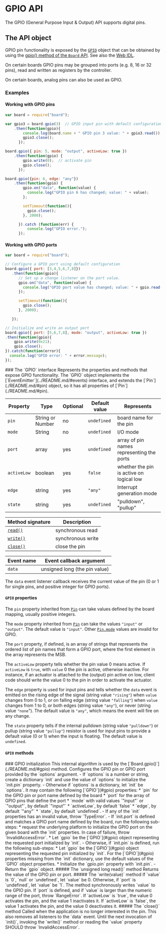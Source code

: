 GPIO API
========

The GPIO (General Purpose Input & Output) API supports digital pins.

The API object
--------------
GPIO pin functionality is exposed by the [`GPIO`](#gpio) object that can be obtained by using the [gpio() method of the `Board` API](./README.md/#gpio). See also the [Web IDL](./webidl.md).

On certain boards GPIO pins may be grouped into ports (e.g. 8, 16 or 32 pins), read and written as registers by the controller.

On certain boards, analog pins can also be used as GPIO.

### Examples

#### Working with GPIO pins

```javascript
var board = require("board");

var gpio3 = board.gpio(3)  // GPIO input pin with default configuration.
    .then(function(gpio){
        console.log(board.name + " GPIO pin 3 value: " + gpio3.read());
        gpio3.close();
      });

board.gpio({ pin: 5, mode: "output", activeLow: true })
    .then(function(gpio) {
        gpio.write(0);  // activate pin
        gpio.close();
      });

board.gpio({pin: 6, edge: "any"})
    .then(function(gpio) {
        gpio.on("data", function(value) {
          console.log("GPIO pin 6 has changed; value: " + value);
        };

        setTimeout(function(){
          gpio.close();
        }, 2000);

      }).catch (function(err) {
          console.log("GPIO error.");
      });
```

#### Working with GPIO ports

```javascript
var board = require("board");

// Configure a GPIO port using default configuration
board.gpio({ port: [3,4,5,6,7,8]})
   .then(function(gpio){
      // Set up a change listener on the port value.
      gpio.on("data", function(value) {
        console.log("GPIO port value has changed; value: " + gpio.read());
      });

      setTimeout(function(){
        gpio.close();
      }, 2000);

   });

// Initialize and write an output port
board.gpio({ port: [5,6,7,8], mode: "output", activeLow: true })
.then(function(gpio){
    gpio.write(0x21);
    gpio.close();
}).catch(function(error){
  console.log("GPIO error: " + error.message);
});

```
<a name="gpio">
### The `GPIO` interface
Represents the properties and methods that expose GPIO functionality. The `GPIO` object implements the [`EventEmitter`](../README.md/#events) interface, and extends the [`Pin`](./README.md/#pin) object, so it has all properties of [`Pin`](./README.md/#pin).

| Property   | Type   | Optional | Default value | Represents |
| ---        | ---    | ---      | ---           | ---        |
| `pin`      | String or Number | no | `undefined`   | board name for the pin |
| `mode`     | String | no       | `undefined`   | I/O mode |
| `port`     | array  | yes      | `undefined`   | array of pin names representing the ports
| `activeLow` | boolean | yes   | `false` | whether the pin is active on logical low |
| `edge`     | string | yes      | `"any"`       | Interrupt generation mode |
| `state`    | string | yes      | `undefined`      | "pulldown", "pullup" |

| Method signature     | Description       |
| ---                  | ---               |
| [`read()`](#read)    | synchronous read  |
| [`write()`](#write)  | synchronous write |
| [`close()`](#close)  | close the pin     |

| Event name | Event callback argument |
| -----------| ----------------------- |
| `data`     | unsigned long (the pin value) |

The `data` event listener callback receives the current value of the pin (0 or 1 for single pins, and positive integer for GPIO ports).

#### `GPIO` properties

The `pin` property inherited from [`Pin`](./README.md/#pin) can take values defined by the board mapping, usually positive integers.

The `mode` property inherited from [`Pin`](./README.md/#pin) can take the values `"input"` or `"output"`. The default value is `"input"`. Other [`Pin.mode`](./README.md/#pinmode) values are invalid for GPIO.

The `port` property, if defined, is an array of strings that represents the ordered list of pin names that form a GPIO port, where the first element in the array represents the MSB.

The `activeLow` property tells whether the pin value 0 means active. If `activeLow` is `true`, with `value` 0 the pin is active, otherwise inactive. For instance, if an actuator is attached to the (output) pin active on low, client code should write the value 0 to the pin in order to activate the actuator.

The `edge` property is used for input pins and tells whether the `data` event is emitted on the rising edge of the signal (string value `"rising"`) when `value` changes from 0 to 1, or on falling edge (string value `"falling"`) when `value` changes from 1 to 0, or both edges (string value `"any"`), or never (string value `"none`"). The default value is `"any"`, which means the event will fire on any change.

The `state` property tells if the internal pulldown (string value `"pulldown"`) or pullup (string value `"pullup"`) resistor is used for input pins to provide a default value (0 or 1) when the input is floating. The default value is `undefined`.

#### `GPIO` methods

<a name="init">
### GPIO initialization
This internal algorithm is used by the [`Board.gpio()`](./README.md/#gpio) method. Configures the GPIO pin or GPIO port provided by the `options` argument.
- If `options` is a number or string, create a dictionary `init` and use the value of `options` to initialize the `init.pin` property.
- Otherwise if `options` is a dictionary, let `init` be `options`. It may contain the following [`GPIO`](#gpio) properties:
  * `pin` for the GPIO pin or port name defined by the board
  * `port` for the array of GPIO pins that define the port
  * `mode` with valid values `"input"` or `"output"`, by default `"input"`
  * `activeLow`, by default `false`
  * `edge`, by default `"any"`
  * `state`, by default `undefined`.
- If any of the `init` properties has an invalid value, throw `TypeError`.
- If `init.port` is defined and matches a GPIO port name defined by the board, run the following sub-steps:
  * request the underlying platform to initialize the GPIO port on the given board with the `init` properties. In case of failure, throw `InvalidAccessError`.
  * Let `gpio` be the [`GPIO`](#gpio) object representing the requested port initialized by `init`.
- Otherwise, if `init.pin` is defined, run the following sub-steps:
  * Let `gpio` be the [`GPIO`](#gpio) object representing the requested pin initialized by `init`. For the [`GPIO`](#gpio) properties missing from the `init` dictionary, use the default values of the `GPIO` object properties.
  * Initialize the `gpio.pin` property with `init.pin`.
- Return the `gpio` object.

<a name="read">
##### The `unsigned long read()` method
Returns the value of the GPIO pin or port.

<a name="write">
##### The `write(value)` method
If `value` is `0`, `null` or `undefined`, let `value` be 0. Otherwise, if `port` is `undefined`, let `value` be `1`. The method synchronously writes `value` to the GPIO pin. If `port` is defined, and if `value` is larger than the numeric range of the port, throw `RangeError`. If `activeLow` is `true`, the value 0 activates the pin, and the value 1 inactivates it. If `activeLow` is `false`, the value 1 activates the pin, and the value 0 deactivates it.

<a name="close">
##### The `close()` method
Called when the application is no longer interested in the pin. This also removes all listeners to the `data` event. Until the next invocation of `init()`, invoking the `write()` method or reading the `value` property SHOULD throw `InvalidAccessError`.
